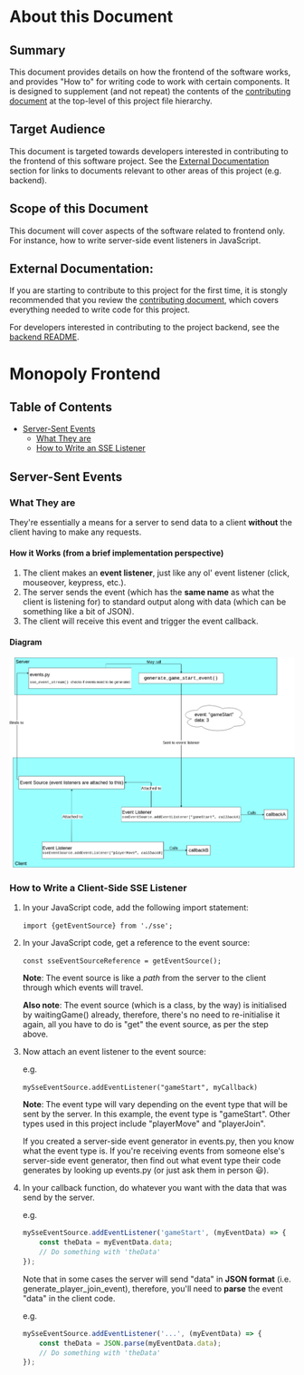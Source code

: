 # About this Document

## Summary

This document provides details on how the frontend of the software works, and provides "How to" for writing code to work with certain components. It is designed to supplement (and not repeat) the contents of the [contributing document](../CONTRIBUTING.md) at the top-level of this project file hierarchy.

## Target Audience

This document is targeted towards developers interested in contributing to the frontend of this software project. See the [External Documentation](#external-documentation) section for links to documents relevant to other areas of this project (e.g. backend).

## Scope of this Document

This document will cover aspects of the software related to frontend only. For instance, how to write server-side event listeners in JavaScript.

## External Documentation:

If you are starting to contribute to this project for the first time, it is stongly recommended that you review the [contributing document](../CONTRIBUTING.md), which covers everything needed to write code for this project.

For developers interested in contributing to the project backend, see the [backend README](../backend/README.rst).

# Monopoly Frontend

## Table of Contents
* [Server-Sent Events](#server-sent-events)
  * [What They are](#what-they-are)
  * [How to Write an SSE Listener](#how-to-write-a-client-side-sse-listener)

## Server-Sent Events

### What They are
They're essentially a means for a server to send data to a client **without**
the client having to make any requests.

#### How it Works (from a brief implementation perspective)
1. The client makes an **event listener**, just like any ol' event listener
(click, mouseover, keypress, etc.).
2. The server sends the event (which has the **same name** as what the client
is listening for) to standard output along with data (which can be something
like a bit of JSON).
3. The client will receive this event and trigger the event callback.

#### Diagram
![SSE Diagram](../documentation-images/sse_implementation.png)

### How to Write a Client-Side SSE Listener
1. In your JavaScript code, add the following import statement:

   `import {getEventSource} from './sse';`

2. In your JavaScript code, get a reference to the event source:

   `const sseEventSourceReference = getEventSource();`

   **Note**: The event source is like a _path_ from the server to the
   client through which events will travel.

   **Also note**: The event source (which is a class, by the way) is
   initialised by waitingGame() already, therefore, there's no need to
   re-initialise it again, all you have to do is "get" the event source, as
   per the step above.

3. Now attach an event listener to the event source:

   e.g.

   `mySseEventSource.addEventListener("gameStart", myCallback)`

   **Note**: The event type will vary depending on the event type that will be
   sent by the server. In this example, the event type is "gameStart".
   Other types used in this project include "playerMove" and "playerJoin".

   If you created a server-side event generator in events.py, then you know
   what the event type is. If you're receiving events from someone else's
   server-side event generator, then find out what event type their code
   generates by looking up events.py (or just ask them in person :smiley:).

4. In your callback function, do whatever you want with the data that was
   send by the server.

   e.g.

   ```javascript
   mySseEventSource.addEventListener('gameStart', (myEventData) => {
       const theData = myEventData.data;
       // Do something with 'theData'
   });
   ```
   Note that in some cases the server will send "data" in **JSON format**
   (i.e. generate_player_join_event), therefore, you'll need to **parse**
   the event "data" in the client code.

   e.g.

   ```javascript
   mySseEventSource.addEventListener('...', (myEventData) => {
       const theData = JSON.parse(myEventData.data);
       // Do something with 'theData'
   });
   ```
